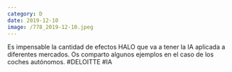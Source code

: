 ```yaml
--- 
category: D 
date: 2019-12-10 
image: /778_2019-12-10.jpeg 
--- 
```


Es impensable la cantidad de efectos HALO que va a tener la IA aplicada a diferentes mercados. Os comparto algunos ejemplos en el caso de los coches autónomos. #DELOITTE #IA